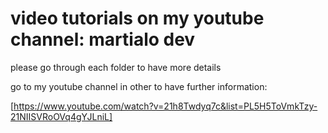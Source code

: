 # video tutorials on my youtube channel: martialo dev

please go through each folder to have more details

go to my youtube channel in other to have further information:

[https://www.youtube.com/watch?v=21h8Twdyq7c&list=PL5H5ToVmkTzy-21NIISVRoOVq4gYJLniL]


